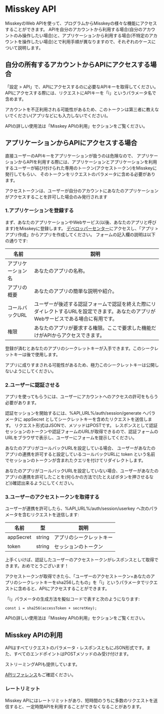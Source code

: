 # Misskey API

MisskeyのWeb APIを使って、プログラムからMisskeyの様々な機能にアクセスすることができます。
APIを自分のアカウントから利用する場合(自分のアカウントのみ操作したい場合)と、アプリケーションから利用する場合(不特定のアカウントを操作したい場合)とで利用手順が異なりますので、それぞれのケースについて説明します。

## 自分の所有するアカウントからAPIにアクセスする場合
「設定 > API」で、APIにアクセスするのに必要なAPIキーを取得してください。
APIにアクセスする際には、リクエストにAPIキーを「i」というパラメータ名で含めます。

<div class="ui info warn">
	<p><i class="fas fa-exclamation-triangle"></i> アカウントを不正利用される可能性があるため、このトークンは第三者に教えないでください(アプリなどにも入力しないでください)。</p>
</div>

APIの詳しい使用法は「Misskey APIの利用」セクションをご覧ください。

## アプリケーションからAPIにアクセスする場合
直接ユーザーのAPIキーをアプリケーションが扱うのは危険なので、
アプリケーションからAPIを利用する際には、アプリケーションとアプリケーションを利用するユーザーが結び付けられた専用のトークン(アクセストークン)をMisskeyに発行してもらい、
そのトークンをリクエストのパラメータに含める必要があります。

<div class="ui info">
	<p><i class="fas fa-info-circle"></i> アクセストークンは、ユーザーが自分のアカウントにあなたのアプリケーションがアクセスすることを許可した場合のみ発行されます</p>
</div>

### 1.アプリケーションを登録する
まず、あなたのアプリケーションやWebサービス(以後、あなたのアプリと呼びます)をMisskeyに登録します。
[デベロッパーセンター](/dev)にアクセスし、「アプリ > アプリ作成」からアプリを作成してください。
フォームの記入欄の説明は以下の通りです:

| 名前 | 説明 |
|---|---|
| アプリケーション名 | あなたのアプリの名称。 |
| アプリの概要 | あなたのアプリの簡単な説明や紹介。 |
| コールバックURL | ユーザーが後述する認証フォームで認証を終えた際にリダイレクトするURLを設定できます。あなたのアプリがWebサービスである場合に有用です。 |
| 権限 | あなたのアプリが要求する権限。ここで要求した機能だけがAPIからアクセスできます。 |

登録が済むとあなたのアプリのシークレットキーが入手できます。このシークレットキーは後で使用します。

<div class="ui info warn">
	<p><i class="fas fa-exclamation-triangle"></i> アプリに成りすまされる可能性があるため、極力このシークレットキーは公開しないようにしてください。</p>
</div>

### 2.ユーザーに認証させる
アプリを使ってもらうには、ユーザーにアカウントへのアクセスの許可をもらう必要があります。

認証セッションを開始するには、%API_URL%/auth/session/generate へパラメータに appSecret としてシークレットキーを含めたリクエストを送信します。
リクエスト形式はJSONで、メソッドはPOSTです。
レスポンスとして認証セッションのトークンや認証フォームのURLが取得できるので、認証フォームのURLをブラウザで表示し、ユーザーにフォームを提示してください。

あなたのアプリがコールバックURLを設定している場合、
ユーザーがあなたのアプリの連携を許可すると設定しているコールバックURLに token という名前でセッションのトークンが含まれたクエリを付けてリダイレクトします。

あなたのアプリがコールバックURLを設定していない場合、ユーザーがあなたのアプリの連携を許可したことを(何らかの方法で(たとえばボタンを押させるなど))確認出来るようにしてください。

### 3.ユーザーのアクセストークンを取得する
ユーザーが連携を許可したら、%API_URL%/auth/session/userkey へ次のパラメータを含むリクエストを送信します:

| 名前 | 型 | 説明 |
|---|---|---|
| appSecret | string | アプリのシークレットキー |
| token | string | セッションのトークン |

上手くいけば、認証したユーザーのアクセストークンがレスポンスとして取得できます。おめでとうございます！

アクセストークンが取得できたら、「ユーザーのアクセストークン+あなたのアプリのシークレットキーをsha256したもの」を「i」というパラメータでリクエストに含めると、APIにアクセスすることができます。

「i」パラメータの生成方法を擬似コードで表すと次のようになります:
<pre><code>const i = sha256(accessToken + secretKey);</code></pre>

APIの詳しい使用法は「Misskey APIの利用」セクションをご覧ください。

## Misskey APIの利用
APIはすべてリクエストのパラメータ・レスポンスともにJSON形式です。また、すべてのエンドポイントはPOSTメソッドのみ受け付けます。

ストリーミングAPIも提供しています。

[APIリファレンス](/api-doc)もご確認ください。

### レートリミット
Misskey APIにはレートリミットがあり、短時間のうちに多数のリクエストを送信すると、一定時間APIを利用することができなくなることがあります。
